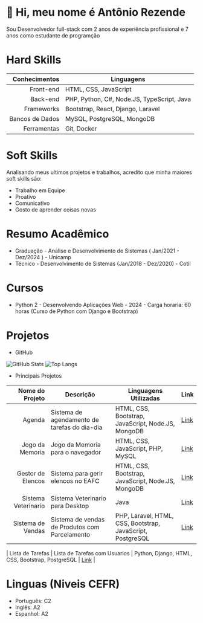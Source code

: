 # 👋 Hi, meu nome é Antônio Rezende

Sou Desenvolvedor full-stack com 2 anos de experiência profissional e 7 anos como estudante de programção

# Hard Skills

|   Conhecimentos | Linguagens                                 |
| --------------: | ------------------------------------------ |
|       Front-end | HTML, CSS, JavaScript                      |
|        Back-end | PHP, Python, C#, Node.JS, TypeScript, Java |
|      Frameworks | Bootstrap, React, Django, Laravel          |
| Bancos de Dados | MySQL, PostgreSQL, MongoDB                 |
|     Ferramentas | Git, Docker                                |

# Soft Skills

Analisando meus ultimos projetos e trabalhos, acredito que minha maiores soft skills são:

- Trabalho em Equipe
- Proativo
- Comunicativo
- Gosto de aprender coisas novas

# Resumo Acadêmico

- Graduação - Analise e Desenvolvimento de Sistemas ( Jan/2021 - Dez/2024 ) - Unicamp
- Técnico - Desenvolvimento de Sistemas (Jan/2018 - Dez/2020) - Cotil

# Cursos

- Python 2 - Desenvolvendo Aplicações Web - 2024 - Carga horaria: 60 horas (Curso de Python com Django e Bootstrap)

# Projetos

- GitHub

![GitHub Stats](https://github-readme-stats.vercel.app/api?username=A5Rezende&theme=transparent&bg_color=000&border_color=30A3DC&show_icons=true&icon_color=30A3DC&title_color=E94D5F&text_color=FFF)
![Top Langs](https://github-readme-stats-git-masterrstaa-rickstaa.vercel.app/api/top-langs/?username=A5Rezende&bg_color=000&border_color=30A3DC&title_color=E94D5F&text_color=FFF)

- Principais Projetos

|     Nome do Projeto | Descrição                                    | Linguagens Utilizadas                              | Link                                                         |
| ------------------: | -------------------------------------------- | -------------------------------------------------- | ------------------------------------------------------------ |
|              Agenda | Sistema de agendamento de tarefas do dia-dia | HTML, CSS, Bootstrap, JavaScript, Node.JS, MongoDB | [Link](https://github.com/A5Rezende/Agenda)                  |
|     Jogo da Memoria | Jogo da Memoria para o navegador             | HTML, CSS, JavaScript, PHP, MySQL                  | [Link](https://github.com/A5Rezende/JogaDaMemoria)           |
|   Gestor de Elencos | Sistema para gerir elencos no EAFC           | HTML, CSS, Bootstrap, JavaScript, Node.JS, MongoDB | [Link](https://github.com/A5Rezende/GestorDeElencosEAFC)     |
| Sistema Veterinario | Sistema Veterinario para Desktop             | Java                                               | [Link](https://github.com/A5Rezende/SistemaVeterinario_Java) |
|   Sistema de Vendas | Sistema de vendas de Produtos com Parcelamento | PHP, Laravel, HTML, CSS, Bootstrap, JavaScript, PostgreSQL  | [Link](https://github.com/A5Rezende/SistemaVendasDC)         |

|   Lista de Tarefas | Lista de Tarefas com Usuarios | Python, Django, HTML, CSS, Bootstrap, PostgreSQL  | [Link]([https://github.com/A5Rezende/SistemaVendasDC](https://github.com/A5Rezende/Sistema_ListaDeTarefas_Django))         |

# Linguas (Niveis CEFR)

- Português: C2
- Inglês: A2
- Espanhol: A2
